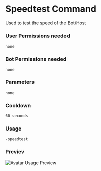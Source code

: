 # Speedtest Command
Used to test the speed of the Bot/Host

### User Permissions needed
`none`

### Bot Permissions needed
`none`

### Parameters
`none`

### Cooldown
`60 seconds`


### Usage
`-speedtest`

### Previev

![Avatar Usage Preview](https://cdn.discordapp.com/attachments/469576672128139275/547449191916371982/SpeedTest.gif)
